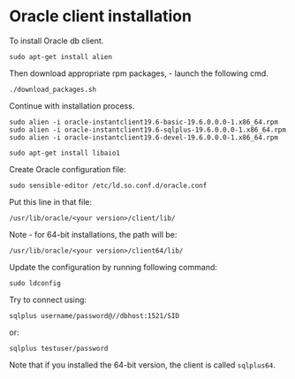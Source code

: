 # Oracle client installation

To install Oracle db client.

    sudo apt-get install alien
    
Then download appropriate rpm packages, - launch the following cmd.

    ./download_packages.sh
    
Continue with installation process.

    sudo alien -i oracle-instantclient19.6-basic-19.6.0.0.0-1.x86_64.rpm
    sudo alien -i oracle-instantclient19.6-sqlplus-19.6.0.0.0-1.x86_64.rpm
    sudo alien -i oracle-instantclient19.6-devel-19.6.0.0.0-1.x86_64.rpm
 
    sudo apt-get install libaio1
 
Create Oracle configuration file:

    sudo sensible-editor /etc/ld.so.conf.d/oracle.conf

Put this line in that file:

    /usr/lib/oracle/<your version>/client/lib/ 

Note - for 64-bit installations, the path will be:

    /usr/lib/oracle/<your version>/client64/lib/ 

Update the configuration by running following command:
    
    sudo ldconfig
    
Try to connect using:

    sqlplus username/password@//dbhost:1521/SID

or:

    sqlplus testuser/password

Note that if you installed the 64-bit version, the client is called `sqlplus64`.    